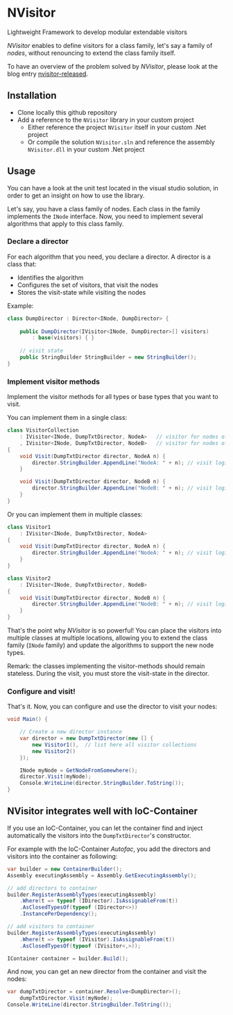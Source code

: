 NVisitor
========

Lightweight Framework to develop modular extendable visitors

*NVisitor* enables to define visitors for a class family, let's say a family of *nodes*, without renouncing to extend the class family itself.

To have an overview of the problem solved by *NVisitor*, please look at the blog entry [nvisitor-released](https://jeromerg.github.io/blog/2015/01/06/nvisitor-released/).

Installation
------------

- Clone locally this github repository
- Add a reference to the `NVisitor` library in your custom project
    - Either reference the project `NVisitor` itself in your custom .Net project
    - Or compile the solution `NVisitor.sln` and reference the assembly `NVisitor.dll` in your custom .Net project

Usage
-----

You can have a look at the unit test located in the visual studio solution, in order to get an insight on how to use the library.

Let's say, you have a class family of nodes. Each class in the family implements the `INode` interface. 
Now, you need to implement several algorithms that apply to this class family.

### Declare a director

For each algorithm that you need, you declare a director. A director is a class that: 

- Identifies the algorithm
- Configures the set of visitors, that visit the nodes
- Stores the visit-state while visiting the nodes

Example:
```C# 
class DumpDirector : Director<INode, DumpDirector> {
    
    public DumpDirector(IVisitor<INode, DumpDirector>[] visitors) 
        : base(visitors) { }
    
    // visit state 
    public StringBuilder StringBuilder = new StringBuilder();
}
```

### Implement visitor methods

Implement the visitor methods for all types or base types that you want to visit. 

You can implement them in a single class:

```C# 
class VisitorCollection
    : IVisitor<INode, DumpTxtDirector, NodeA>   // visitor for nodes of type NodeA or subclass
    , IVisitor<INode, DumpTxtDirector, NodeB>   // visitor for nodes of type NodeB or subclass
{        
    void Visit(DumpTxtDirector director, NodeA n) {
        director.StringBuilder.AppendLine("NodeA: " + n); // visit logic for NodeA
    }

    void Visit(DumpTxtDirector director, NodeB n) {
        director.StringBuilder.AppendLine("NodeB: " + n); // visit logic for NodeB
    }
}
```

Or you can implement them in multiple classes:
```C# 
class Visitor1
    : IVisitor<INode, DumpTxtDirector, NodeA>
{        
    void Visit(DumpTxtDirector director, NodeA n) {
        director.StringBuilder.AppendLine("NodeA: " + n); // visit logic for NodeA
    }
}

class Visitor2
    : IVisitor<INode, DumpTxtDirector, NodeB> 
{        
    void Visit(DumpTxtDirector director, NodeB n) {
        director.StringBuilder.AppendLine("NodeB: " + n); // visit logic for NodeB
    }
}
```

That's the point why *NVisitor* is so powerful! You can place the visitors into multiple classes at multiple locations, allowing you to extend the class family (`INode` family) and update the algorithms to support the new node types.

Remark: the classes implementing the visitor-methods should remain stateless. During the visit, you must store the visit-state in the director. 

### Configure and visit!

That's it. Now, you can configure and use the director to visit your nodes:

```C# 
void Main() {

    // Create a new director instance
    var director = new DumpTxtDirector(new [] {
        new Visitor1(),  // list here all visitor collections
        new Visitor2()
    });    

    INode myNode = GetNodeFromSomewhere();
    director.Visit(myNode);        
    Console.WriteLine(director.StringBuilder.ToString());    
}
```

NVisitor integrates well with IoC-Container
------------------------------

If you use an IoC-Container, you can let the container find and inject automatically the visitors into the `DumpTxtDirector`'s constructor. 

For example with the IoC-Container *Autofac*, you add the directors and visitors into the container as following:

```C# 
var builder = new ContainerBuilder();
Assembly executingAssembly = Assembly.GetExecutingAssembly();

// add directors to container
builder.RegisterAssemblyTypes(executingAssembly)
    .Where(t => typeof (IDirector).IsAssignableFrom(t))
    .AsClosedTypesOf(typeof (IDirector<>))
    .InstancePerDependency();

// add visitors to container
builder.RegisterAssemblyTypes(executingAssembly)
    .Where(t => typeof (IVisitor).IsAssignableFrom(t))
    .AsClosedTypesOf(typeof (IVisitor<,>));

IContainer container = builder.Build();
```

And now, you can get an new director from the container and visit the nodes:

```C# 
var dumpTxtDirector = container.Resolve<DumpDirector>();
    dumpTxtDirector.Visit(myNode);
Console.WriteLine(director.StringBuilder.ToString());    
```



